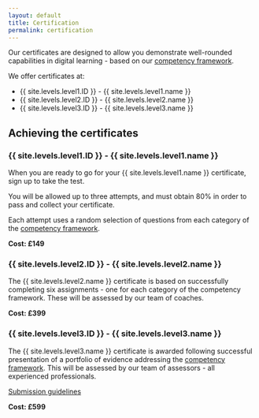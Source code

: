 ```yaml
---
layout: default
title: Certification
permalink: certification
---
```

Our certificates are designed to allow you demonstrate well-rounded capabilities in digital learning - based on our <a href="{{ site.baseurl }}/competencies">competency framework</a>.

We offer certificates at:

- {{ site.levels.level1.ID }} - {{ site.levels.level1.name }}
- {{ site.levels.level2.ID }} - {{ site.levels.level2.name }}
- {{ site.levels.level3.ID }} - {{ site.levels.level3.name }}

## Achieving the certificates

### {{ site.levels.level1.ID }} - {{ site.levels.level1.name }}

When you are ready to go for your {{ site.levels.level1.name }} certificate, sign up to take the test.

You will be allowed up to three attempts, and must obtain 80% in order to pass and collect your certificate.

Each attempt uses a random selection of questions from each category of the <a href="{{ site.baseurl }}/competencies">competency framework</a>.

**Cost: £149**

### {{ site.levels.level2.ID }} - {{ site.levels.level2.name }}

The {{ site.levels.level2.name }} certificate is based on successfully completing six assignments - one for each category of the competency framework. These will be assessed by our team of coaches.

**Cost: £399**


### {{ site.levels.level3.ID }} - {{ site.levels.level3.name }}

The {{ site.levels.level3.name }} certificate is awarded following successful presentation of a portfolio of evidence addressing the <a href="{{ site.baseurl }}/competencies">competency framework</a>. This will be assessed by our team of assessors - all experienced professionals.

[Submission guidelines](#)

**Cost: £599**

